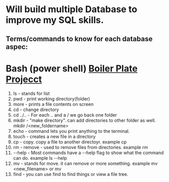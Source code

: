 # Will build multiple Database to improve my SQL skills.

## Terms/commands to know for each database aspec:

# Bash (power shell) [Boiler Plate Projecct](https://www.freecodecamp.org/learn/relational-database/learn-bash-by-building-a-boilerplate/build-a-boilerplate)
1. ls - stands for list
2. pwd - print working directory(folder)
3. more - prints a file contents on screen
4. cd - change directory
5. cd ../.. - For each .. and a / we go back one folder
6. mkdir - "make directory". can add directories to other folder as well. mkdir <folderName>/<new_foldername>
7. echo - command lets you print anything to the terminal.
8. touch <filename> - creates a new file in a directory
9. cp - copy. copy a file to another directoyr. example cp <desination>
10. rm - remove - used to remove files from directories. example rm <filename>
11. --help - Most commands have a --help flag to show what the command can do. example ls --help
12. mv - stands for move. it can remove or more something. example mv <filename> <new_filename> or mv <filename> <desination>
13. find - you can use find to find things or view a file tree.
